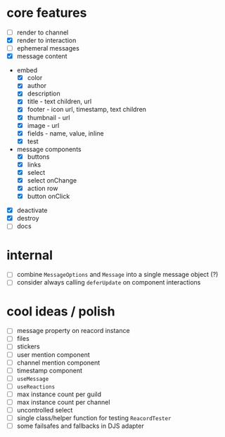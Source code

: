 # core features

- [ ] render to channel
- [x] render to interaction
- [ ] ephemeral messages
- [x] message content
- embed
  - [x] color
  - [x] author
  - [x] description
  - [x] title - text children, url
  - [x] footer - icon url, timestamp, text children
  - [x] thumbnail - url
  - [x] image - url
  - [x] fields - name, value, inline
  - [x] test
- message components
  - [x] buttons
  - [x] links
  - [x] select
  - [x] select onChange
  - [x] action row
  - [x] button onClick
- [x] deactivate
- [x] destroy
- [ ] docs

# internal

- [ ] combine `MessageOptions` and `Message` into a single message object (?)
- [ ] consider always calling `deferUpdate` on component interactions

# cool ideas / polish

- [ ] message property on reacord instance
- [ ] files
- [ ] stickers
- [ ] user mention component
- [ ] channel mention component
- [ ] timestamp component
- [ ] `useMessage`
- [ ] `useReactions`
- [ ] max instance count per guild
- [ ] max instance count per channel
- [ ] uncontrolled select
- [ ] single class/helper function for testing `ReacordTester`
- [ ] some failsafes and fallbacks in DJS adapter
